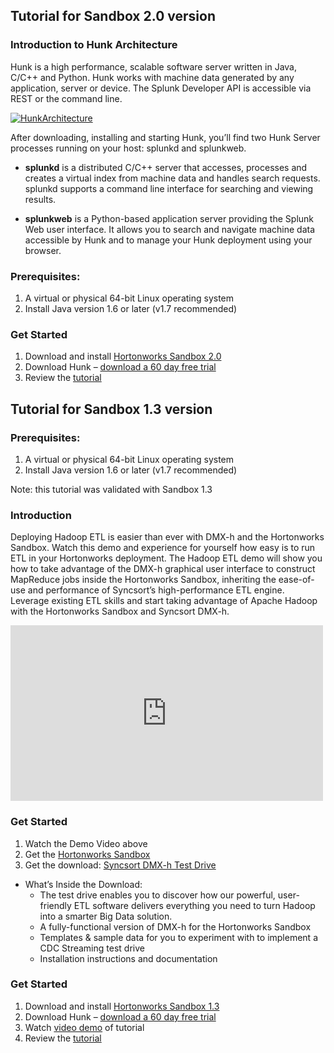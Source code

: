 ## Tutorial for Sandbox 2.0 version

### Introduction to Hunk Architecture

Hunk is a high performance, scalable software server written in Java, C/C++ and Python. Hunk works with machine data generated by any application, server or device. The Splunk Developer API is accessible via REST or the command line.

[![HunkArchitecture](http://hortonworks.com/wp-content/uploads/2013/11/HunkArchitecture.png)](http://hortonworks.com/wp-content/uploads/2013/11/HunkArchitecture.png)

After downloading, installing and starting Hunk, you’ll find two Hunk Server processes running on your host: splunkd and splunkweb.

*   **splunkd** is a distributed C/C++ server that accesses, processes and creates a virtual index from machine data and handles search requests. splunkd supports a command line interface for searching and viewing results.

*   **splunkweb** is a Python-based application server providing the Splunk Web user interface. It allows you to search and navigate machine data accessible by Hunk and to manage your Hunk deployment using your browser.

### Prerequisites:

1.  A virtual or physical 64-bit Linux operating system
2.  Install Java version 1.6 or later (v1.7 recommended)

### Get Started

1.  Download and install [Hortonworks Sandbox 2.0](http://hortonworks.com/products/hortonworks-sandbox/#install)
2.  Download Hunk – [download a 60 day free trial](http://www.splunk.com/download/hunk)
3.  Review the [tutorial](http://hortonworks.com/wp-content/uploads/2013/11/HDP_Sandbox_Tutorial_Splunk_2.0.pdf)

## Tutorial for Sandbox 1.3 version

### Prerequisites:

1.  A virtual or physical 64-bit Linux operating system
2.  Install Java version 1.6 or later (v1.7 recommended)

Note: this tutorial was validated with Sandbox 1.3

### Introduction

Deploying Hadoop ETL is easier than ever with DMX-h and the Hortonworks Sandbox. Watch this demo and experience for yourself how easy is to run ETL in your Hortonworks deployment. The Hadoop ETL demo will show you how to take advantage of the DMX-h graphical user interface to construct MapReduce jobs inside the Hortonworks Sandbox, inheriting the ease-of-use and performance of Syncsort’s high-performance ETL engine. Leverage existing ETL skills and start taking advantage of Apache Hadoop with the Hortonworks Sandbox and Syncsort DMX-h.

<iframe width="500" height="281" src="http://www.youtube.com/embed/ccisT2iGwh8?start=14&amp;feature=oembed" frameborder="0" allowfullscreen="" id="player0"></iframe>

### Get Started

1.  Watch the Demo Video above
2.  Get the [Hortonworks Sandbox](http://hortonworks.com/products/sandbox-instructions/)
3.  Get the download: [Syncsort DMX-h Test Drive](http://www.syncsort.com/en/Data-Integration/Registration/Hortonworks/Registration)

*   What’s Inside the Download:
    *   The test drive enables you to discover how our powerful, user-friendly ETL software delivers everything you need to turn Hadoop into a smarter Big Data solution.
    *   A fully-functional version of DMX-h for the Hortonworks Sandbox
    *   Templates & sample data for you to experiment with to implement a CDC Streaming test drive
    *   Installation instructions and documentation

### Get Started

1.  Download and install [Hortonworks Sandbox 1.3](http://hortonworks.com/products/hortonworks-sandbox/#install)
2.  Download Hunk – [download a 60 day free trial](http://www.splunk.com/download/hunk)
3.  Watch [video demo](http://www.youtube.com/watch?v=9zpKPivMkS0) of tutorial
4.  Review the [tutorial](http://hortonworks.com/wp-content/uploads/2013/11/HDP_Sandbox_Tutorial_Splunk_2.0.pdf)
